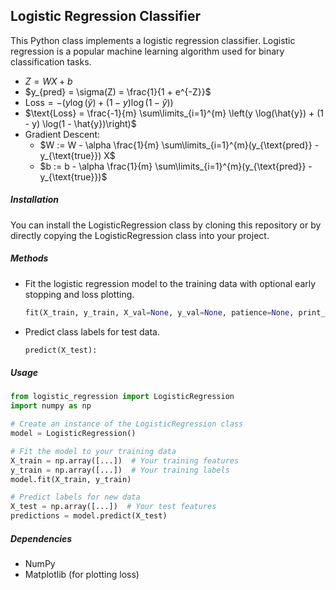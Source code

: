 ## Logistic Regression Classifier
This Python class implements a logistic regression classifier. Logistic regression is a popular machine learning algorithm used for binary classification tasks.
- $Z = WX + b$
- $y_{pred} = \sigma(Z) = \frac{1}{1 + e^{-Z}}$
- $\text{Loss} = -\left(y \log(\hat{y}) + (1 - y) \log(1 - \hat{y})\right)$
- $\text{Loss} = \frac{-1}{m} \sum\limits_{i=1}^{m} \left(y \log(\hat{y}) + (1 - y) \log(1 - \hat{y})\right)$
- Gradient Descent:
  - $W := W - \alpha \frac{1}{m} \sum\limits_{i=1}^{m}(y_{\text{pred}} - y_{\text{true}}) X$
  - $b := b - \alpha \frac{1}{m} \sum\limits_{i=1}^{m}(y_{\text{pred}} - y_{\text{true}})$


##### Installation

You can install the LogisticRegression class by cloning this repository or by directly copying the LogisticRegression class into your project.
##### Methods
- Fit the logistic regression model to the training data with optional early stopping and loss plotting.
  ```python
  fit(X_train, y_train, X_val=None, y_val=None, patience=None, print_loss=True, plot_loss=True):
  ```
- Predict class labels for test data.
  ```python
  predict(X_test):
  ```
##### Usage
```python
from logistic_regression import LogisticRegression
import numpy as np

# Create an instance of the LogisticRegression class
model = LogisticRegression()

# Fit the model to your training data
X_train = np.array([...])  # Your training features
y_train = np.array([...])  # Your training labels
model.fit(X_train, y_train)

# Predict labels for new data
X_test = np.array([...])  # Your test features
predictions = model.predict(X_test)

```
##### Dependencies
- NumPy
- Matplotlib (for plotting loss)
